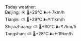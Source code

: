 Today weather:  
Beijing: ☀️ 🌡️+29°C 🌬️←7km/h  
Tianjin: ⛅️  🌡️+29°C 🌬️↖11km/h  
Shijiazhuang: ⛅️  🌡️+30°C 🌬️↖7km/h  
Tangshan: ⛅️  🌡️+28°C 🌬️←19km/h  
